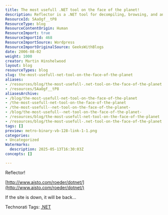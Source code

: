```yaml
---
title: The most usefull .NET tool on the face of the planet!
description: Reflector is a .NET tool for decompiling, browsing, and analysing assemblies, helping developers understand and debug .NET code efficiently.
ResourceId: 5AaOgf__tP8
ResourceType: blog
ResourceContentOrigin: Human
ResourceImport: true
ResourceImportId: 468
ResourceImportSource: Wordpress
ResourceImportOriginalSource: GeeksWithBlogs
date: 2006-08-02
weight: 1000
creator: Martin Hinshelwood
layout: blog
resourceTypes: blog
slug: the-most-usefull-net-tool-on-the-face-of-the-planet
aliases:
- /resources/blog/the-most-usefull-.net-tool-on-the-face-of-the-planet
- /resources/5AaOgf__tP8
aliasesArchive:
- /blog/the-most-usefull-net-tool-on-the-face-of-the-planet
- /the-most-usefull-net-tool-on-the-face-of-the-planet
- /the-most-usefull--net-tool-on-the-face-of-the-planet-
- /blog/the-most-usefull--net-tool-on-the-face-of-the-planet-
- /resources/blog/the-most-usefull-net-tool-on-the-face-of-the-planet
- /resources/blog/the-most-usefull-.net-tool-on-the-face-of-the-planet
tags: []
preview: metro-binary-vb-128-link-1-1.png
categories:
- Uncategorized
Watermarks:
  description: 2025-05-13T16:30:03Z
concepts: []

---
```

Reflector!

[http://www.aisto.com/roeder/dotnet/](http://www.aisto.com/roeder/dotnet/)

If the site is down, it will be back...

Technorati Tags: [.NET](http://technorati.com/tags/.NET)
